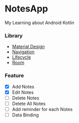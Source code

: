 # NotesApp
My Learning about Android Kotlin

### Library
- [Material Design](https://material.io/develop/android/)
- [Navigation](https://developer.android.com/jetpack/androidx/releases/navigation)
- [Lifecycle](https://developer.android.com/jetpack/androidx/releases/lifecycle)
- [Room](https://developer.android.com/jetpack/androidx/releases/room)

### Feature
- [x] Add Notes
- [x] Edit Notes
- [ ] Delete Notes
- [ ] Delete All Notes
- [ ] Add reminder for each Notes
- [ ] Data Binding
